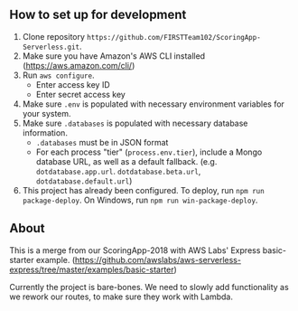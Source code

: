 ## How to set up for development
1. Clone repository `https://github.com/FIRSTTeam102/ScoringApp-Serverless.git`.
2. Make sure you have Amazon's AWS CLI installed (https://aws.amazon.com/cli/)
3. Run `aws configure`.
    - Enter access key ID
    - Enter secret access key
4. Make sure `.env` is populated with necessary environment variables for your system.
5. Make sure `.databases` is populated with necessary database information.
    - `.databases` must be in JSON format
    - For each process "tier" (`process.env.tier`), include a Mongo database URL, as well as a default fallback. (e.g. `dotdatabase.app.url`. `dotdatabase.beta.url`, `dotdatabase.default.url`)
6. This project has already been configured. To deploy, run `npm run package-deploy`. On Windows, run `npm run win-package-deploy`.

## About
This is a merge from our ScoringApp-2018 with AWS Labs' Express basic-starter example. (https://github.com/awslabs/aws-serverless-express/tree/master/examples/basic-starter)

Currently the project is bare-bones. We need to slowly add functionality as we rework our routes, to make sure they work with Lambda.
